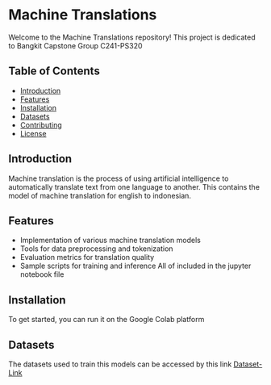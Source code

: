# Machine Translations

Welcome to the Machine Translations repository! This project is dedicated to Bangkit Capstone Group C241-PS320

## Table of Contents
- [Introduction](#introduction)
- [Features](#features)
- [Installation](#installation)
- [Datasets](#datasets)
- [Contributing](#contributing)
- [License](#license)

## Introduction
Machine translation is the process of using artificial intelligence to automatically translate text from one language to another. This contains the model of machine translation for english to indonesian.

## Features
- Implementation of various machine translation models
- Tools for data preprocessing and tokenization
- Evaluation metrics for translation quality
- Sample scripts for training and inference
All of included in the jupyter notebook file

## Installation
To get started, you can run it on the Google Colab platform 

## Datasets
The datasets used to train this models can be accessed by this link [Dataset-Link](https://drive.google.com/)